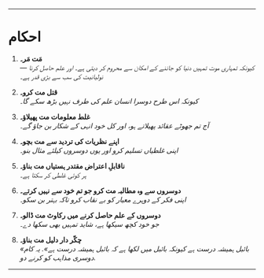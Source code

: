 -----
# احکام

1. **مَت مَر۔**  
    *کیونکہ تمہاری موت تمہیں دنیا کو جاننے کے امکان سے محروم کر دیتی ہے۔ اور علم حاصل کرنا — نولیانیت کی سب سے بڑی قدر ہے۔*

2. **قتل مت کرو۔**  
    *کیونکہ اس طرح دوسرا انسان علم کی طرف نہیں بڑھ سکے گا۔*

3. **غلط معلومات مت پھیلاؤ۔**  
    *آج تم جھوٹے عقائد پھیلاتے ہو، اور کل خود انہی کے شکار بن جاؤ گے۔*

4. **اپنے نظریات کی تردید سے مت بچو۔**  
    *اپنی غلطیاں تسلیم کرو اور یوں دوسروں کیلئے مثال بنو۔*

5. **ناقابلِ اعتراض مقتدر ہستیاں مت بناؤ۔**  
    *ہر کوئی غلطی کر سکتا ہے۔*

6. **دوسروں سے وہ مطالبہ مت کرو جو تم خود سے نہیں کرتے۔**  
    *اپنی فکر کے دوہرے معیار کو بے نقاب کرو تاکہ بہتر بن سکو۔*

7. **دوسروں کے علم حاصل کرنے میں رکاوٹ مت ڈالو۔**  
    *جو خود کچھ سیکھا ہے، شاید تمہیں بھی سکھا دے۔*

8. **چکّر دار دلیل مت بناؤ۔**  
    *«بائبل ہمیشہ درست ہے کیونکہ بائبل میں لکھا ہے کہ بائبل ہمیشہ درست ہے». یہ کام دوسری مذاہب کو کرنے دو.*

-----